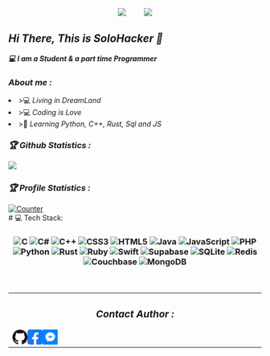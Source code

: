 <!-- Github README -->
<p align="center"><a href="https://github.com/solohackerzorg">
<img height="165" src="https://github-readme-stats.vercel.app/api?username=solohackerzorg&show_icons=true&theme=dracula" /></a>
&nbsp;&nbsp;&nbsp;&nbsp;&nbsp;&nbsp;&nbsp;
<a href="https://github.com/solohackerzorg"><img src="https://github-readme-stats.vercel.app/api/top-langs/?username=solohackerzorg&theme=dracula" />
</a></p>
<h2><b><i>Hi There, This is SoloHacker 👋</i></b></h2>
<b><i>💻 I am a Student & a part time Programmer</i></b>
<h3><b><i> About me :</i></b></h3>
<li> >💻 <i>Living in DreamLand</i></li>
<li> >💻 <i>Coding is Love</i></li>
<li> >🐍 <i>Learning Python, C++, Rust, Sql and JS</i></li>

<h3><b><i>🏆 Github Statistics :</i></b></h3>
<a href="https://github.com/solohackerzorg"><img width=550 src="https://github-profile-trophy.vercel.app/?username=solohackerzorg&theme=dracula&no-frame=true&title=Followers,Stars,Commit,Repository,Issues"/></a>

<h3><b><i>🏆 Profile Statistics :</i></b></h3>
<a href="https://github.com/solohackerzorg"><img height="25" title="Counter" src="https://komarev.com/ghpvc/?username=solohackerzorg&color=blueviolet&style=flat-square"><br></a>
 # 💻 Tech Stack:
<h3 align="center">

![C](https://img.shields.io/badge/c-%2300599C.svg?style=for-the-badge&logo=c&logoColor=white) ![C#](https://img.shields.io/badge/c%23-%23239120.svg?style=for-the-badge&logo=c-sharp&logoColor=white) ![C++](https://img.shields.io/badge/c++-%2300599C.svg?style=for-the-badge&logo=c%2B%2B&logoColor=white) ![CSS3](https://img.shields.io/badge/css3-%231572B6.svg?style=for-the-badge&logo=css3&logoColor=white) ![HTML5](https://img.shields.io/badge/html5-%23E34F26.svg?style=for-the-badge&logo=html5&logoColor=white) ![Java](https://img.shields.io/badge/java-%23ED8B00.svg?style=for-the-badge&logo=java&logoColor=white) ![JavaScript](https://img.shields.io/badge/javascript-%23323330.svg?style=for-the-badge&logo=javascript&logoColor=%23F7DF1E) ![PHP](https://img.shields.io/badge/php-%23777BB4.svg?style=for-the-badge&logo=php&logoColor=white) ![Python](https://img.shields.io/badge/python-3670A0?style=for-the-badge&logo=python&logoColor=ffdd54) ![Rust](https://img.shields.io/badge/rust-%23000000.svg?style=for-the-badge&logo=rust&logoColor=white) ![Ruby](https://img.shields.io/badge/ruby-%23CC342D.svg?style=for-the-badge&logo=ruby&logoColor=white) ![Swift](https://img.shields.io/badge/swift-F54A2A?style=for-the-badge&logo=swift&logoColor=white) 	![Supabase](https://img.shields.io/badge/Supabase-3ECF8E?style=for-the-badge&logo=supabase&logoColor=white) ![SQLite](https://img.shields.io/badge/sqlite-%2307405e.svg?style=for-the-badge&logo=sqlite&logoColor=white) ![Redis](https://img.shields.io/badge/redis-%23DD0031.svg?style=for-the-badge&logo=redis&logoColor=white) ![Couchbase](https://img.shields.io/badge/Couchbase-EA2328?style=for-the-badge&logo=couchbase&logoColor=white) ![MongoDB](https://img.shields.io/badge/MongoDB-%234ea94b.svg?style=for-the-badge&logo=mongodb&logoColor=white)

<br/>  

<table><tr><td valign="top" width="33%">
<h3><b><i>Contact Author :</i></b></h3>
<a href="https://github.com/solohackerzorg"><img align="left" title="Github" alt="Github" width="30px" src="png_pic/github.png" /></a>
<a href="https://fb.com/foundersolohackerzorg"><img align="left" title="Facebook" alt="Facebook" width="30px" src="png_pic/facebook.png" /></a>
<a href="https://m.me/foundersolohackerzorg"><img align="left" title="Messenger" alt="Messenger" width="30px" src="png_pic/messenger.png" /><br></a>


